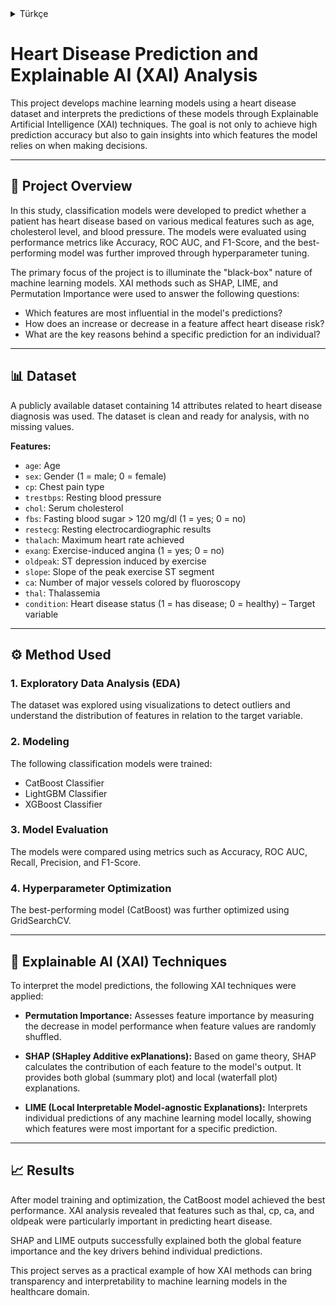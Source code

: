 <details>
  <summary>Türkçe </summary>

  # Kalp Hastalığı Tahmini ve Açıklanabilir Yapay Zeka (XAI) Analizi

Bu projede, kalp hastalığı veri seti kullanılarak makine öğrenmesi modelleri geliştirilmiş ve bu modellerin tahminleri Açıklanabilir Yapay Zeka (XAI) yöntemleriyle analiz edilmiştir. Projenin amacı yalnızca yüksek doğruluklu tahminler yapmak değil, aynı zamanda modellerin hangi özelliklere dayanarak bu tahminleri yaptığına dair içgörü sunmaktır.

---

## 📌  Proje Açıklaması

Çalışmada, bir hastanın yaş, kolesterol, kan basıncı gibi çeşitli tıbbi özelliklerine dayanarak kalp hastalığına sahip olup olmadığını tahmin eden sınıflandırma modelleri oluşturulmuştur. Modellerin performansları Accuracy, ROC AUC, F1-Score gibi metriklerle değerlendirilmiş ve en başarılı model, hiperparametre optimizasyonu ile daha da geliştirilmiştir.

Projenin temel odak noktası, bu modellerin “kara kutu” yapısını açıklığa kavuşturmaktır. SHAP, LIME ve Permutation Importance gibi XAI teknikleri ile şu sorulara yanıt aranmıştır:

- Modelin tahminlerinde en etkili özellikler hangileridir?
- Bir özelliğin artması veya azalması kalp hastalığı riskini nasıl etkiler?
- Belirli bir hasta için yapılan tahminin arkasındaki nedenler nelerdir?

---

## 📊 Veri Seti

Projede, kalp hastalığı teşhisine yönelik 14 değişken içeren, eksiksiz ve hazır bir veri seti kullanılmıştır.

**Değişkenler:**
- `age`: Yaş
- `sex`: Cinsiyet (1 = erkek; 0 = kadın)
- `cp`: Göğüs ağrısı tipi
- `trestbps`: Dinlenme kan basıncı
- `chol`: Kolesterol
- `fbs`: Açlık kan şekeri > 120 mg/dl (1 = evet; 0 = hayır)
- `restecg`: Dinlenme EKG sonuçları
- `thalach`: Maksimum kalp atış hızı
- `exang`: Egzersize bağlı anjina (1 = evet; 0 = hayır)
- `oldpeak`: Egzersize bağlı ST depresyonu
- `slope`: ST segmentinin eğimi
- `ca`: Floroskopi ile renklendirilen damar sayısı
- `thal`: Talasemi tipi
- `condition`: Kalp hastalığı durumu (1 = hasta; 0 = sağlıklı) – Hedef değişken

---

## ⚙️ Metodoloji

### 1. Keşifsel Veri Analizi (EDA)
Veri seti görselleştirme teknikleriyle analiz edilmiş, aykırı değerler kontrol edilmiş ve her bir özelliğin hedef değişken üzerindeki etkisi incelenmiştir.

### 2. Modelleme
Aşağıdaki sınıflandırma modelleri eğitilmiştir:
- CatBoost Classifier
- LightGBM Classifier
- XGBoost Classifier

### 3. Model Değerlendirme
Modeller, Accuracy, ROC AUC, Recall, Precision ve F1-Score gibi metriklerle karşılaştırılmıştır.

### 4. Hiperparametre Optimizasyonu
En iyi performansı gösteren CatBoost modeli, GridSearchCV yöntemi ile optimize edilmiştir.

---

## 🧠 Açıklanabilir Yapay Zeka (XAI) Yöntemleri

Model tahminlerini anlamlandırmak için şu XAI yöntemleri kullanılmıştır:

- **Permutation Importance:** Bir özelliğin değerleri karıştırılarak modelin performansındaki değişime bakılır. Performans düşüşü, o özelliğin önem derecesini gösterir.

- **SHAP (SHapley Additive exPlanations):** Oyun teorisine dayalı olarak her bir özelliğin modele katkısını hesaplar. Hem genel (summary plot) hem de bireysel (waterfall plot) açıklamalar sağlar.

- **LIME (Local Interpretable Model-agnostic Explanations):** Herhangi bir modelin tekil bir tahminini yerel olarak yorumlar. Belirli bir tahminin neden verildiğini ve hangi özelliklerin etkili olduğunu görselleştirir.


---

## 📈 Sonuçlar

Modelleme ve optimizasyon sürecinin ardından CatBoost modeli en iyi performansı göstermiştir. XAI analizleri, özellikle thal, cp, ca ve oldpeak değişkenlerinin kalp hastalığı tahmininde belirleyici rol oynadığını ortaya koymuştur.

SHAP ve LIME analizleri, modelin hem genel anlamda hangi özniteliklere dayandığını hem de bireysel bazda verilen tahminlerin nedenlerini başarılı bir şekilde açıklamıştır.

Bu proje, Açıklanabilir Yapay Zeka yöntemlerinin makine öğrenmesi modellerine nasıl yorumlanabilirlik ve güvenilirlik kattığını gösteren etkili bir örnek sunmaktadır.

</details>



# Heart Disease Prediction and Explainable AI (XAI) Analysis

This project develops machine learning models using a heart disease dataset and interprets the predictions of these models through Explainable Artificial Intelligence (XAI) techniques. The goal is not only to achieve high prediction accuracy but also to gain insights into which features the model relies on when making decisions.

---

## 📌 Project Overview

In this study, classification models were developed to predict whether a patient has heart disease based on various medical features such as age, cholesterol level, and blood pressure. The models were evaluated using performance metrics like Accuracy, ROC AUC, and F1-Score, and the best-performing model was further improved through hyperparameter tuning.

The primary focus of the project is to illuminate the "black-box" nature of machine learning models. XAI methods such as SHAP, LIME, and Permutation Importance were used to answer the following questions:

- Which features are most influential in the model's predictions?
- How does an increase or decrease in a feature affect heart disease risk?
- What are the key reasons behind a specific prediction for an individual?

---

## 📊 Dataset

A publicly available dataset containing 14 attributes related to heart disease diagnosis was used. The dataset is clean and ready for analysis, with no missing values.

**Features:**
- `age`: Age
- `sex`: Gender (1 = male; 0 = female)
- `cp`: Chest pain type
- `trestbps`: Resting blood pressure
- `chol`: Serum cholesterol
- `fbs`: Fasting blood sugar > 120 mg/dl (1 = yes; 0 = no)
- `restecg`: Resting electrocardiographic results
- `thalach`: Maximum heart rate achieved
- `exang`: Exercise-induced angina (1 = yes; 0 = no)
- `oldpeak`: ST depression induced by exercise
- `slope`: Slope of the peak exercise ST segment
- `ca`: Number of major vessels colored by fluoroscopy
- `thal`: Thalassemia
- `condition`: Heart disease status (1 = has disease; 0 = healthy) – Target variable

---

## ⚙️ Method Used

### 1. Exploratory Data Analysis (EDA)
The dataset was explored using visualizations to detect outliers and understand the distribution of features in relation to the target variable.

### 2. Modeling
The following classification models were trained:
- CatBoost Classifier
- LightGBM Classifier
- XGBoost Classifier

### 3. Model Evaluation
The models were compared using metrics such as Accuracy, ROC AUC, Recall, Precision, and F1-Score.

### 4. Hyperparameter Optimization
The best-performing model (CatBoost) was further optimized using GridSearchCV.

---

## 🧠 Explainable AI (XAI) Techniques

To interpret the model predictions, the following XAI techniques were applied:

- **Permutation Importance:** Assesses feature importance by measuring the decrease in model performance when feature values are randomly shuffled.

- **SHAP (SHapley Additive exPlanations):** Based on game theory, SHAP calculates the contribution of each feature to the model's output. It provides both global (summary plot) and local (waterfall plot) explanations.

- **LIME (Local Interpretable Model-agnostic Explanations):** Interprets individual predictions of any machine learning model locally, showing which features were most important for a specific prediction.

---
## 📈 Results

After model training and optimization, the CatBoost model achieved the best performance. XAI analysis revealed that features such as thal, cp, ca, and oldpeak were particularly important in predicting heart disease.

SHAP and LIME outputs successfully explained both the global feature importance and the key drivers behind individual predictions.

This project serves as a practical example of how XAI methods can bring transparency and interpretability to machine learning models in the healthcare domain.
